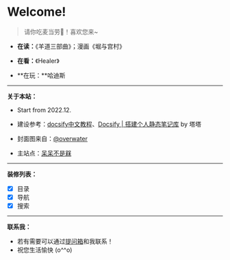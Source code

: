 # Welcome!<!-- {docsify-ignore} -->

> 请你吃麦当劳🍔！喜欢您来~

- **在读：**《羊道三部曲》；漫画《堀与宫村》

- **在看：**《Healer》

- **在玩：**哈迪斯

---

**关于本站：**

- Start from 2022.12.

- 建设参考：[docsify中文教程](https://docsify.js.org/#/zh-cn/)、[Docsify | 搭建个人静态笔记库](https://mantyke.icu/posts/2021/docsify-build/) by 塔塔

- 封面图来自：[@overwater](https://weibo.com/u/1646592141)

- 主站点：[呆呆不是槑](https://graugris.icu/)

---

**装修列表：**
- [x] 目录
- [x] 导航
- [x] 搜索

---

**联系我：**
- 若有需要可以通过[提问箱](https://box.n3ko.co/_/clear0804)和我联系！
- 祝您生活愉快 (o^^o)

